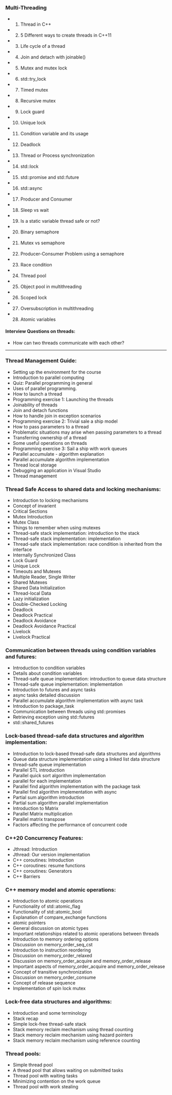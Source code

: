 ### Multi-Threading
 - 1. Thread in C++
 - 2. 5 Different ways to create threads in C++11
 - 3. Life cycle of a thread
 - 4. Join and detach with joinable()
 - 5. Mutex and mutex lock
 - 6. std::try_lock
 - 7. Timed mutex
 - 8. Recursive mutex
 - 9. Lock guard
 - 10. Unique lock
 - 11. Condition variable and its usage
 - 12. Deadlock
 - 13. Thread or Process synchronization
 - 14. std::lock
 - 15. std::promise and std::future
 - 16. std::async
 - 17. Producer and Consumer
 - 18. Sleep vs wait
 - 19. Is a static variable thread safe or not?
 - 20. Binary semaphore
 - 21. Mutex vs semaphore
 - 22. Producer-Consumer Problem using a semaphore
 - 23. Race condition
 - 24. Thread pool
 - 25. Object pool in multithreading
 - 26. Scoped lock
 - 27. Oversubscription in multithreading
 - 28. Atomic variables
#### Interview Questions on threads:
 - How can two threads communicate with each other?
---
### Thread Management Guide:
 - Setting up the environment for the course
 - Introduction to parallel computing
 - Quiz: Parallel programming in general
 - Uses of parallel programming.
 - How to launch a thread
 - Programming exercise 1: Launching the threads
 - Joinability of threads
 - Join and detach functions
 - How to handle join in exception scenarios
 - Programming exercise 2: Trivial sale a ship model
 - How to pass parameters to a thread
 - Problematic situations may arise when passing parameters to a thread
 - Transferring ownership of a thread
 - Some useful operations on threads
 - Programming exercise 3: Sail a ship with work queues
 - Parallel accumulate - algorithm explanation
 - Parallel accumulate algorithm implementation
 - Thread local storage
 - Debugging an application in Visual Studio
 - Thread management

### Thread Safe Access to shared data and locking mechanisms:
 - Introduction to locking mechanisms
 - Concept of invarient
 - Critical Sections
 - Mutex Introduction
 - Mutex Class
 - Things to remember when using mutexes
 - Thread-safe stack implementation: introduction to the stack
 - Thread-safe stack implementation: implementation
 - Thread-safe stack implementation: race condition is inherited from the interface
 - Internally Synchronized Class
 - Lock Guard
 - Unique Lock
 - Timeouts and Mutexes
 - Multiple Reader, Single Writer
 - Shared Mutexes
 - Shared Data Initialization
 - Thread-local Data
 - Lazy initialization
 - Double-Checked Locking
 - Deadlock
 - Deadlock Practical
 - Deadlock Avoidance
 - Deadlock Avoidance Practical
 - Livelock
 - Livelock Practical

### Communication between threads using condition variables and futures:
 - Introduction to condition variables
 - Details about condition variables
 - Thread-safe queue implementation: introduction to queue data structure
 - Thread-safe queue implementation: implementation
 - Introduction to futures and async tasks
 - async tasks detailed discussion
 - Parallel accumulate algorithm implementation with async task
 - Introduction to package_task
 - Communication between threads using std::promises
 - Retrieving exception using std::futures
 - std::shared_futures

### Lock-based thread-safe data structures and algorithm implementation:
 - Introduction to lock-based thread-safe data structures and algorithms
 - Queue data structure implementation using a linked list data structure
 - thread-safe queue implementation
 - Parallel STL introduction
 - Parallel quick sort algorithm implementation
 - parallel for each implementation
 - Parallel find algorithm implementation with the package task
 - Parallel find algorithm implementation with async
 - Partial sum algorithm introduction
 - Partial sum algorithm parallel implementation
 - Introduction to Matrix
 - Parallel Matrix multiplication
 - Parallel matrix transpose
 - Factors affecting the performance of concurrent code

### C++20 Concurrency Features:
 - Jthread: Introduction
 - Jthread: Our version implementation
 - C++ coroutines: Introduction
 - C++ coroutines: resume functions
 - C++ coroutines: Generators
 - C++ Barriers

### C++ memory model and atomic operations:
 - Introduction to atomic operations
 - Functionality of std::atomic_flag
 - Functionality of std::atomic_bool
 - Explanation of compare_exchange functions
 - atomic pointers
 - General discussion on atomic types
 - Important relationships related to atomic operations between threads
 - Introduction to memory ordering options
 - Discussion on memory_order_seq_cst
 - Introduction to instruction reordering
 - Discussion on memory_order_relaxed
 - Discussion on memory_order_acquire and memory_order_release
 - Important aspects of memory_order_acquire and memory_order_release
 - Concept of transitive synchronization
 - Discussion on memory_order_consume
 - Concept of release sequence
 - Implementation of spin lock mutex

### Lock-free data structures and algorithms:
 - Introduction and some terminology
 - Stack recap
 - Simple lock-free thread-safe stack
 - Stack memory reclaim mechanism using thread counting
 - Stack memory reclaim mechanism using hazard pointers
 - Stack memory reclaim mechanism using reference counting

### Thread pools:
 - Simple thread pool
 - A thread pool that allows waiting on submitted tasks
 - Thread pool with waiting tasks
 - Minimizing contention on the work queue
 - Thread pool with work stealing

